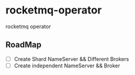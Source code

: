 # rocketmq-operator
rocketmq operator 

## RoadMap
 - [ ] Create Shard NameServer && Different Brokers
 - [ ] Create independent NameServer && Broker 